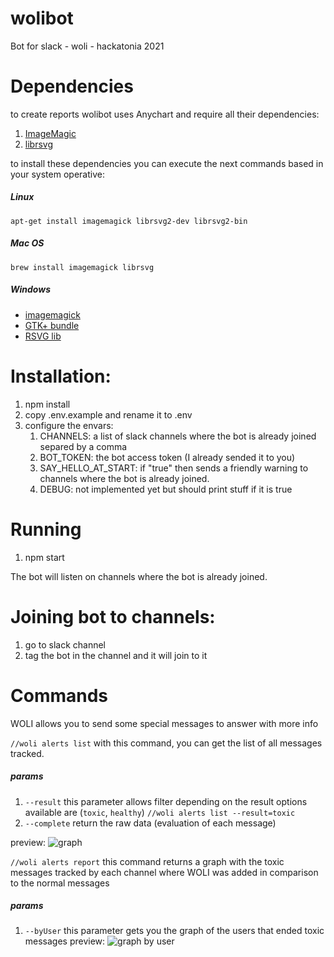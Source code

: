 # wolibot
Bot for slack - woli - hackatonia 2021

# Dependencies
   to create reports wolibot uses Anychart and require all their dependencies:
   1. [ImageMagic](https://imagemagick.org/index.php)
   2. [librsvg](https://github.com/GNOME/librsvg)
   
   to install these dependencies you can execute the next commands based in your system operative:

   ##### Linux
   `apt-get install imagemagick librsvg2-dev librsvg2-bin`
   ##### Mac OS
   `brew install imagemagick librsvg`
   ##### Windows
   * [imagemagick](https://www.imagemagick.org/script/download.php)
   * [GTK+ bundle](http://win32builder.gnome.org/gtk+-bundle_3.6.4-20131201_win64.zip)
   * [RSVG lib](https://downloads.sourceforge.net/project/tumagcc/converters/rsvg-convert.exe?r=https%3A%2F%2Fsourceforge.net%2Fprojects%2Ftumagcc%2Ffiles%2Frsvg-convert.exe%2Fdownload&ts=1500995628&use_mirror=netix)

# Installation:

1. npm install
2. copy .env.example and rename it to .env
3. configure the envars:
   1. CHANNELS: a list of slack channels where the bot is already joined separed by a comma
   2. BOT_TOKEN: the bot access token (I already sended it to you)
   3. SAY_HELLO_AT_START: if "true" then sends a friendly warning to channels where the bot is already joined.
   4. DEBUG: not implemented yet but should print stuff if it is true


# Running

1. npm start

The bot will listen on channels where the bot is already joined.

# Joining bot to channels:

1. go to slack channel
2. tag the bot in the channel and it will join to it

# Commands
WOLI allows you to send some special messages to answer with more info

```//woli alerts list```
with this command, you can get the list of all messages tracked.
   ##### params
   1. `--result` this parameter allows filter depending on the result options available  are (`toxic`, `healthy`)
      ```//woli alerts list --result=toxic```
   2. `--complete` return the raw data (evaluation of each message)

preview:
![graph](https://uruit1-my.sharepoint.com/:i:/g/personal/mario_nieto_uruit_com/Eb7e-4xMohdMqi3RwyYdwW8BGF2sm0UJ1UPTPtB5ETfDaA?e=b6ULU2)

```//woli alerts report```
this command returns  a graph with the toxic messages tracked by each channel where WOLI was added in comparison to the normal messages
   ##### params
   1. `--byUser` this parameter gets you the graph of the users that ended toxic messages
preview:
![graph by user](https://uruit1-my.sharepoint.com/:i:/g/personal/mario_nieto_uruit_com/EfW1MMxEWhZEl5_rHAsKOFEBoKn6jDYo6ahE5rBvMirPOQ?e=Fub3cj)      